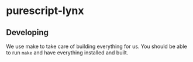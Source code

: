 # purescript-lynx

## Developing

We use make to take care of building everything for us.
You should be able to run `make` and have everything installed and built.
